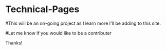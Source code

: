 # Technical-Pages

#This will be an on-going project as I learn more I'll be adding to this site.

#Let me know if you would like to be a contributer 

Thanks!


 
 
